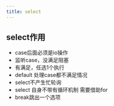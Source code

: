 ```yaml
---
title: select
---
```

## select作用
- case后面必须是io操作
- 监听case，没满足阻塞
- 有满足，任选1个执行
- default 处理case都不满足情况
- select不产生忙轮询
- select 自身不带有循环机制 需要借助for
- break跳出一个选项